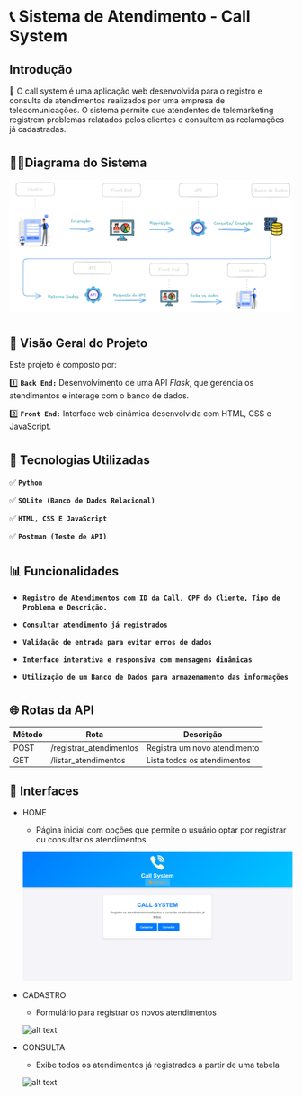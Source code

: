 #  📞 **Sistema de Atendimento - Call System**


## **Introdução**

🌟 O call system é uma aplicação web desenvolvida para o registro e consulta de atendimentos realizados por uma empresa de telecomunicações. O sistema permite que atendentes de telemarketing registrem problemas relatados pelos clientes e consultem as reclamações já cadastradas.

#

## ✍🏽**Diagrama do Sistema**

![alt text](Diagrama.png)

#

## 📌 **Visão Geral do Projeto**
Este projeto é composto por:

  1️⃣ **`Back End:`** Desenvolvimento de uma API *Flask*, que gerencia os atendimentos e interage com o banco de dados.

  2️⃣ **`Front End:`** Interface web dinâmica desenvolvida com HTML, CSS e JavaScript.

#

## 🚀 **Tecnologias Utilizadas**

  ✅ **`Python`**

  ✅ **`SQLite (Banco de Dados Relacional)`**

  ✅ **`HTML, CSS E JavaScript`**

  ✅ **`Postman (Teste de API)`**

# 

## 📊 Funcionalidades

* **`Registro de Atendimentos com ID da Call, CPF do Cliente, Tipo de Problema e Descrição.`**

* **`Consultar atendimento já registrados`** 

* **`Validação de entrada para evitar erros de dados`** 

* **`Interface interativa e responsiva com mensagens dinâmicas`** 

* **`Utilização de um Banco de Dados para armazenamento das informações`** 

#

## 🌐 Rotas da API

| Método | Rota | Descrição
|-----------------|--------------| --------------|
| POST| /registrar_atendimentos | Registra um novo atendimento
| GET | /listar_atendimentos | 	Lista todos os atendimentos


## 🎨 **Interfaces**

* HOME
  * Página inicial com opções que permite o usuário optar por registrar ou consultar os atendimentos

  ![alt text](HOME.png)

* CADASTRO
  * Formulário para registrar os novos atendimentos

  ![alt text](image-2.png)

* CONSULTA
  * Exibe todos os atendimentos já registrados a partir de uma tabela

  ![alt text](image-3.png)

#
